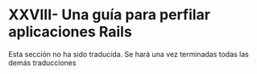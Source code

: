 # XXVIII- Una guía para perfilar aplicaciones Rails

Esta sección no ha sido traducida. Se hará una vez terminadas todas las demás traducciones

